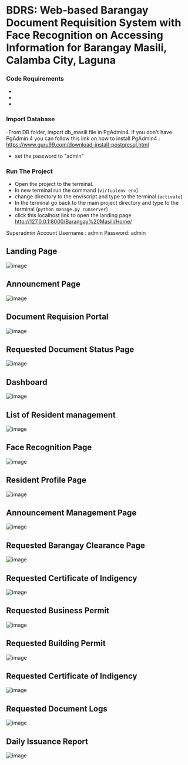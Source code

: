 # BDRS: Web-based Barangay Document Requisition System with Face Recognition on Accessing Information for Barangay Masili, Calamba City, Laguna

### Code Requirements
-
-
-
### Import Database
-From DB folder, import db_masili file in PgAdmin4. If you don't have PgAdmin 4 you can follow this link on how to install PgAdmin4 : https://www.guru99.com/download-install-postgresql.html
- set the password to "admin"

### Run The Project
- Open the project to the terminal.
- In new terminal run the command (`virtualenv env`)
- change directory to the env/script and type to the terminal (`activate`)
- In the terminal go back to the main project directory and type to the terminal (`python manage.py runserver`)
- click this localhost link to open the landing page http://127.0.0.1:8000/Barangay%20Masili/Home/

Superadmin Account
Username : admin
Password: admin

## Landing Page
![image](https://user-images.githubusercontent.com/90493470/214590859-e098aae4-b5ef-4b35-a704-861b385df119.png)

## Announcment Page
![image](https://user-images.githubusercontent.com/90493470/214596125-5e2c1015-59b5-43fe-a97a-90e2430dca99.png)

## Document Requision Portal
![image](https://user-images.githubusercontent.com/90493470/214596966-00427e6d-adad-4c21-b799-cb38e4b07d61.png)

## Requested Document Status Page
![image](https://user-images.githubusercontent.com/90493470/214597256-93ebfa1a-4d12-48d5-ba99-5e4e2d95d9cf.png)

## Dashboard
![image](https://user-images.githubusercontent.com/90493470/214597859-a9ae4df0-8442-460f-9e27-74341c4fa646.png)

## List of Resident management
![image](https://user-images.githubusercontent.com/90493470/214597964-bbdfc1c8-b97e-4eca-b2b5-dc18562fc990.png)

## Face Recognition Page
![image](https://user-images.githubusercontent.com/90493470/214598256-f27b1491-d153-4100-b931-79e49667986c.png)

## Resident Profile Page
![image](https://user-images.githubusercontent.com/90493470/214598390-5b3ed5b1-9c23-406b-80af-6c58c3750709.png)

## Announcement Management Page
![image](https://user-images.githubusercontent.com/90493470/214598513-a913c9d0-a150-4c34-a110-aae1a19de8c0.png)

## Requested Barangay Clearance Page
![image](https://user-images.githubusercontent.com/90493470/214598841-60ff26f5-5a7d-4cd9-8ede-3b05759c4cb9.png)

## Requested Certificate of Indigency
![image](https://user-images.githubusercontent.com/90493470/214599647-3453de92-dd9c-4eab-9868-12873812c350.png)

## Requested Business Permit
![image](https://user-images.githubusercontent.com/90493470/214599799-58f1d86f-846c-4146-be0e-d6c156247898.png)

## Requested Building Permit
![image](https://user-images.githubusercontent.com/90493470/214599946-ce8ecab4-e037-401c-a0fd-9e3e24922a02.png)

## Requested Certificate of Indigency
![image](https://user-images.githubusercontent.com/90493470/214600081-3ffc714b-b700-4705-903b-f4fd517516f4.png)

## Requested Document Logs
![image](https://user-images.githubusercontent.com/90493470/214601132-234f2d7f-daf9-401b-bca7-d3864fbe4820.png)

## Daily Issuance Report
![image](https://user-images.githubusercontent.com/90493470/214601250-6158804e-067f-4b07-9d5f-722afb318288.png)




